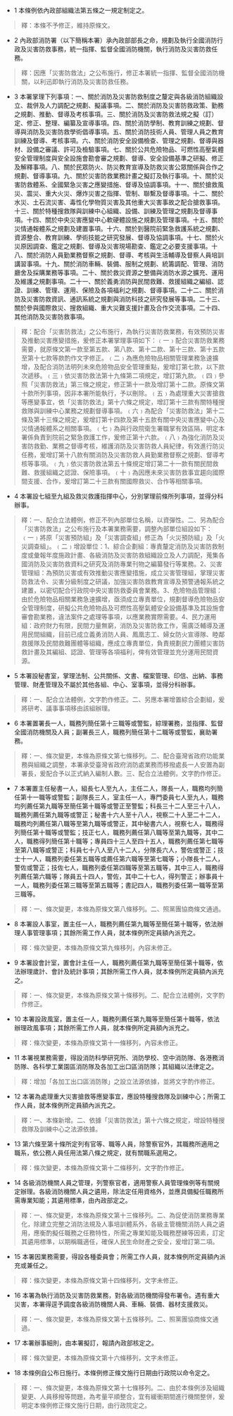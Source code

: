* 1 本條例依內政部組織法第五條之一規定制定之。

> 釋：本條不予修正，維持原條文。

* 2 內政部消防署（以下簡稱本署）承內政部部長之命，規劃及執行全國消防行政及災害防救事務，統一指揮、監督全國消防機關，執行消防及災害防救任務。

> 釋：因應「災害防救法」之公布施行，修正本署統一指揮、監督全國消防機關，以利迅即執行消防及災害防救任務。

* 3 本署掌理下列事項：一、關於消防及災害防救制度之釐定與各級消防組織設立、裁併及人力調配之規劃、擬議事項。二、關於消防及災害防救政策、勤務之規劃、推動、督導及考核事項。三、關於消防及災害防救法規之擬（訂）定、修正、整理、編纂及宣導事項。四、關於消防學制、教育訓練之規劃、督導與消防及災害防救學術倡導事項。五、關於消防技術人員、管理人員之教育訓練及督導、考核事項。六、關於消防安全設備檢查、管理之規劃、督導與器材、設備之審議、許可及檢驗事項。七、關於公共危險物品、可燃性高壓氣體安全管理制度與安全設施會勘會審之規劃、督導、安全設備基準之研擬、修正及解釋事項。八、關於民眾防火、防災教育宣導及防救災害公眾關係與合作之規劃、督導事項。九、關於災害防救業務計畫之擬訂及執行事項。十、關於災害防救體系、全國緊急災害之應變措施、督導及協調事項。十一、關於搶救風災、震災、重大火災、爆炸災害之指揮、管制、聯繫及督導事項。十二、關於水災、土石流災害、毒性化學物質災害及其他重大災害事故之配合搶救事項。十三、關於特種搜救隊與訓練中心組織、設備、訓練及管理之規劃及督導事項。十四、關於中央災害應變中心軟硬體設施之規劃及管理事項。十五、關於災情通報體系之規劃及建置事項。十六、關於到醫院前緊急救護系統之規劃、資源整合、教育訓練、學術技能之研究發展、督導及協調事項。十七、關於火災原因調查、鑑定之規劃、督導及災害現場勘查、鑑定之必要支援事項。十八、關於消防人員勤業務督察之規劃、督導、考核與生活輔導及督察人員培訓講習事項。十九、關於消防車輛、裝備、服制之規劃、統籌調配、管理、消防廳舍及採購業務等事項。二十、關於救災資源之整備與消防水源之擴充、運用及維護之規劃事項。二十一、關於義勇消防與民間救難、救援組織之編組、認證、訓練、管理、運用、保險及各項福利之規劃、督導事項。二十二、關於消防及災害防救資訊、通訊系統之規劃與消防科技之研究發展等事項。二十三、關於參與國際救災、搜救組織、重大災難支援計畫及合作交流事項。二十四、其他消防及災害防救事項。

> 釋：配合「災害防救法」之公布施行，為執行災害防救業務，有效預防災害及推動災害應變措施，爰修正本署掌理事項如下：﹙一﹚配合災害防救業務需要，就原條文第一款至第五款、第八款、第十二款、第十三款、第十五款至第十七款等款酌作文字修正。﹙二﹚為應危險物品相關管理業務急速擴增，及配合消防法明列未來危險物品安全管理重點，爰增訂第七款，以下款次遞移。﹙三﹚依災害防救法第十九條第二項規定，增訂第九款。﹙四﹚參照「災害防救法」第三條之規定，修正第十一款及增訂第十二款。原條文第十款所列事項，因非本署所能執行，予以刪除。﹙五﹚為處理重大災害搶救等應變事宜，依「災害防救法」第十六條之規定，增訂第十三款有關特種搜救隊與訓練中心業務之規劃督導事項。﹙六﹚為配合「災害防救法」第十二條及第十三條之規定，爰增訂第十四款及第十五款有關中央災害應變中心及災情通報體系之相關事項。﹙七﹚為與行政院衛生署職掌有效區隔，明定本署係負責到院前之緊急救護工作，爰修正第十六款。﹙八﹚為強化消防及災害防救勤、業務之督導考核，維護消防及災害防救人員紀律，有效進行防災任務，爰增訂第十八款有關消防及災害防救人員勤業務督察之規劃、督導考核等事項。﹙九﹚依災害防救法第五十條規定增訂第二十一款有關民間救難、救援組織之認證、保險事項。﹙十﹚為因應未來災害防救事宜趨向國際間支援、合作，爰增訂第二十三款有關國際救災、合作等相關事項。

* 4 本署設七組至九組及救災救護指揮中心，分別掌理前條所列事項，並得分科辦事。

> 釋：一、配合立法體例，修正不列內部單位名稱，以資彈性。二、另為配合「災害防救法」之公布施行及本署業務需要，調整內部單位組設如下：﹙一﹚將原「災害預防組」及「災害調查組」修正為「火災預防組」及「火災調查組」。﹙二﹚增設單位：1、綜合企劃組：專責釐定消防及災害防救制度或彙報年度施政計畫、各級消防及災害防救組織設立及人力調配，蒐集各國消防及災害防救資料之研究及消防專業刊物之編纂發行等業務。2、災害管理組：為預防災害或有效推動災害應變措施，成立災害管理組，掌理災害防救法令、災害分級制度之研議，加強災害防救教育宣導及預警通報系統之建置，以密切配合行政院中央災害防救委員會業務。3、危險物品管理組：由於危險物品相關業務急速擴增，亟須成立專責單位，規劃督導危險物品安全管理制度，研擬公共危險物品及可燃性高壓氣體安全設備基準及其設施會審會勘業務，違法案件之處理等事項，以應業務實際需要。4、民力運用組：政府財力有限，民間力量無窮，消防及災害防救工作，需廣泛輔導及運用民間組織，目前已成立義勇消防人員、鳳凰志工、婦女防火宣導隊、睦鄰救援隊及民間救難團體等組織，應成立專責單位，負責規劃民力團體災害防救計畫及其編組、認證、管理等各項福利，俾有效管理並充分運用民間資源。

* 5 本署設秘書室，掌理法制、公共關係、文書、檔案管理、印信、出納、事務管理、財產管理及不屬於其他各組、中心、室事項，並得分科辦事。

> 釋：一、配合立法體例，文字酌作修正。二、另應本署增置綜合企劃組，爰將研考、議事事項移由該組辦理。

* 6 本署置署長一人，職務列簡任第十三職等或警監，綜理署務，並指揮、監督全國消防機關及人員；副署長三人，職務列簡任第十二職等或警監，襄助署務。

> 釋：一、條次變更，本條為原條文第七條移列。二、配合臺灣省政府功能業務與組織之調整，本署承受臺灣省政府消防處業務而移撥處長一人安置為副署長，爰配合予以正式納入編制人數。三、配合立法體例，文字酌作修正。

* 7 本署置主任秘書一人，組長七人至九人，主任二人，隊長一人，職務均列簡任第十一職等或警監；副隊長三人，室主任一人，專門委員七人至九人，職務均列薦任第九職等至簡任第十職等或警正至警監；科長三十二人至三十八人，職務列薦任第九職等或警正；秘書十六人至十八人，視察二十人至二十二人，職務均列薦任第八職等至第九職等或警正，其中秘書六人，視察七人，職務得列簡任第十職等或警監；技正七人，職務列薦任第八職等至第九職等，其中二人，職務得列簡任第十職等；專員四十三人至四十五人，職務列薦任第七職等至第八職等或警正；科員七十八人至八十二人，分隊長六人，警佐或警正；技士十一人，職務列委任第五職等或薦任第六職等至第七職等；小隊長十二人，警佐或警正；技佐七人，職務列委任第四職等至第五職等，其中三人，職務得列薦任第六職等；隊員五十四人，警佐，其中二十七人，得列警正；辦事員十一人，職務列委任第三職等至第五職等；書記四人，職務列委任第一職等至第三職等。

> 釋：一、條次變更，本條為原條文第八條移列。二、照黨團協商條文通過。

* 8 本署設人事室，置主任一人，職務列薦任第九職等至簡任第十職等，依法辦理人事管理事項；其餘所需工作人員，就本條例所定員額內派充之。

> 釋：條次變更，本條為原條文第九條移列，內容未修正。

* 9 本署設會計室，置會計主任一人，職務列薦任第九職等至簡任第十職等，依法辦理歲計、會計及統計事項；其餘所需工作人員，就本條例所定員額內派充之。

> 釋：一、條次變更，本條為原條文第十條移列。二、配合立法體例，文字酌作修正。

* 10 本署設政風室，置主任一人，職務列薦任第九職等至簡任第十職等，依法辦理政風事項；其餘所需工作人員，就本條例所定員額內派充之。

> 釋：條次變更，本條為原條文第十一條移列，內容未修正。

* 11 本署視業務需要，得設消防科學研究所、消防學校、空中消防隊、各港務消防隊、各科學工業園區消防隊及各加工出口區消防隊；其組織以法律定之。

> 釋：增加「各加工出口區消防隊」之設立法源依據，並將文字酌作修正。

* 12 本署為處理重大災害搶救等應變事宜，應設特種搜救隊及訓練中心；所需工作人員，就本條例所定員額內派充之。

> 釋：一、本條新增。二、依據「災害防救法」第十六條之規定，增設特種搜救隊及訓練中心之法源依據。

* 13 第六條至第十條所定列有官等、職等人員，除警察官外，其職務所適用之職系，依公務人員任用法第八條之規定，就有關職系選用之。

> 釋：條次變更，本條為原條文第十二條移列，文字酌作修正。

* 14 各級消防機關人員之管理，列警察官者，適用警察人員管理條例等有關規定辦理。各級消防機關人員之遴用，除法定任用資格外，並應具備擬任職務所需專業知能；其遴用標準，由內政部定之。

> 釋：一、條次變更，本條為原條文第十三條移列。二、為促使消防業務專業化，除建立完整之消防法規及人事培訓體系外，各級主管機關消防人員之遴用，應衡酌擬任職務之任務特性，所需之專業知能及職務歷練等因素，訂定其遴用標準，以期稱職適任，確保人民生命財產之安全，爰增訂第二項。

* 15 本署因業務需要，得設各種委員會；所需工作人員，就本條例所定員額內派充或兼任之。

> 釋：條次變更，本條為原條文第十四條移列，文字未修正。

* 16 本署為執行消防及災害防救業務，對各級消防機關得發布署令。遇有重大災害，本署得逕予調度各級消防機關人員、車輛、裝備、器材支援救災。

> 釋：一、條次變更，本條為原條文第十五條移列。二、照黨團協商條文通過。

* 17 本署辦事細則，由本署擬訂，報請內政部核定之。

> 釋：條次變更，本條為原條文第十六條移列，文字未修正。

* 18 本條例自公布日施行。本條例修正條文施行日期由行政院以命令定之。

> 釋：一、條次變更，本條為原條文第十七條移列。二、由於本條例涉及組織變更、人員移撥等問題，為考量平順整合，宜有緩衝期間進行機關整併，爰明定本條例修正條文施行日期，由行政院定之。

